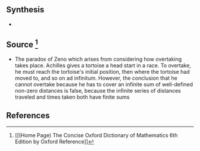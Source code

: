 ## Synthesis
- 
## Source [^1]
- The paradox of Zeno which arises from considering how overtaking takes place. Achilles gives a tortoise a head start in a race. To overtake, he must reach the tortoise's initial position, then where the tortoise had moved to, and so on ad infinitum. However, the conclusion that he cannot overtake because he has to cover an infinite sum of well-defined non-zero distances is false, because the infinite series of distances traveled and times taken both have finite sums
## References

[^1]: [[(Home Page) The Concise Oxford Dictionary of Mathematics 6th Edition by Oxford Reference]]